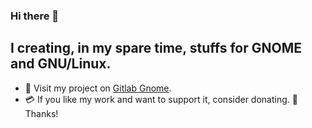 ### Hi there 👋

## I creating, in my spare time, stuffs for GNOME and GNU/Linux.

- 🔭 Visit my project on [Gitlab Gnome](https://gitlab.gnome.org/users/glerro/projects).
- :credit_card: If you like my work and want to support it, consider donating. 🙂️ Thanks!

<!--
**glerroo/glerroo** is a ✨ _special_ ✨ repository because its `README.md` (this file) appears on your GitHub profile.

Here are some ideas to get you started:

- 🔭 I’m currently working on ...
- 🌱 I’m currently learning ...
- 👯 I’m looking to collaborate on ...
- 🤔 I’m looking for help with ...
- 💬 Ask me about ...
- 📫 How to reach me: ...
- 😄 Pronouns: ...
- ⚡ Fun fact: ...
-->
